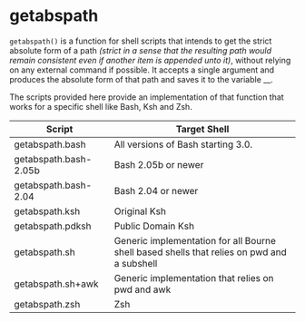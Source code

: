 # getabspath

`getabspath()` is a function for shell scripts that intends to get the
strict absolute form of a path *(strict in a sense that the resulting path
would remain consistent even if another item is appended unto it)*, without
relying on any external command if possible.  It accepts a single argument
and produces the absolute form of that path and saves it to the variable
__.

The scripts provided here provide an implementation of that
function that works for a specific shell like Bash, Ksh and Zsh.

| Script                | Target Shell |
|-----------------------|--------------|
| getabspath.bash       | All versions of Bash starting 3.0. |
| getabspath.bash-2.05b | Bash 2.05b or newer |
| getabspath.bash-2.04  | Bash 2.04 or newer  |
| getabspath.ksh        | Original Ksh |
| getabspath.pdksh      | Public Domain Ksh |
| getabspath.sh         | Generic implementation for all Bourne shell based shells that relies on pwd and a subshell |
| getabspath.sh+awk     | Generic implementation that relies on pwd and awk |
| getabspath.zsh        | Zsh |

